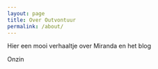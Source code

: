 ```yaml
---
layout: page
title: Over Outvontuur
permalink: /about/
---
```


Hier een mooi verhaaltje over Miranda en het blog

Onzin


